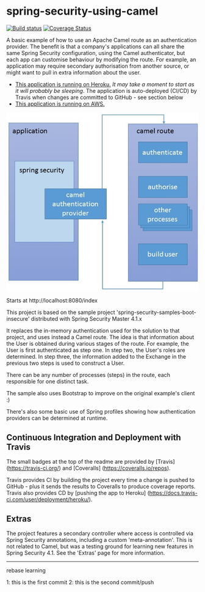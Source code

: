 # spring-security-using-camel

[![Build status](https://travis-ci.org/johnnybionic/spring-security-using-camel.svg?branch=master)](https://travis-ci.org/johnnybionic/spring-security-using-camel)
[![Coverage Status](https://coveralls.io/repos/github/johnnybionic/spring-security-using-camel/badge.svg?branch=master)](https://coveralls.io/github/johnnybionic/spring-security-using-camel?branch=master)

A basic example of how to use an Apache Camel route as an authentication provider. The benefit is that a company's applications can all share the same Spring Security configuration, using the Camel authenticator, but each app can customise behaviour by modifying the route. For example, an application may require secondary authorisation from another source, or might want to pull in extra information about the user.

- [This application is running on Heroku.](https://immense-wave-27339.herokuapp.com/index) *It may take a moment to start as it will probably be sleeping*. The application is auto-deployed (CI/CD) by Travis when changes are committed to GitHub - see section below
- [This application is running on AWS.](http://ec2-52-210-3-90.eu-west-1.compute.amazonaws.com/index)

![Alt text](camel-security.jpg?raw=true "Overview")

Starts at http://localhost:8080/index


This project is based on the sample project 'spring-security-samples-boot-insecure' distributed with Spring Security Master 4.1.x

It replaces the in-memory authentication used for the solution to that project, and uses instead a Camel route. 
The idea is that information about the User is obtained during various stages of the route. For example, the User is first authenticated as step one. In step two, the User's roles are determined. In step three, the information added to the Exchange in the previous two steps is used to construct a User.

There can be any number of processes (steps) in the route, each responsible for one distinct task. 

The sample also uses Bootstrap to improve on the original example's client :)

There's also some basic use of Spring profiles showing how authentication providers can be determined at runtime.

Continuous Integration and Deployment with Travis
--------------------------------------------------

The small badges at the top of the readme are provided by [Travis] (https://travis-ci.org/) and [Coveralls] (https://coveralls.io/repos). 

Travis provides CI by building the project every time a change is pushed to GitHub - plus it sends the results to Coveralls to produce coverage reports. Travis also provides CD by [pushing the app to Heroku] (https://docs.travis-ci.com/user/deployment/heroku/). 

Extras
------

The project features a secondary controller where access is controlled via Spring Security annotations, including a custom 'meta-annotation'. This is not related to Camel, but was a testing ground for learning new features in Spring Security 4.1. See the 'Extras' page for more information.

-----
rebase learning

1: this is the first commit
2: this is the second commit/push